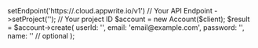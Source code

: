 <?php

use Appwrite\Client;
use Appwrite\Services\Account;

$client = (new Client())
    ->setEndpoint('https://<REGION>.cloud.appwrite.io/v1') // Your API Endpoint
    ->setProject('<YOUR_PROJECT_ID>'); // Your project ID

$account = new Account($client);

$result = $account->create(
    userId: '<USER_ID>',
    email: 'email@example.com',
    password: '',
    name: '<NAME>' // optional
);